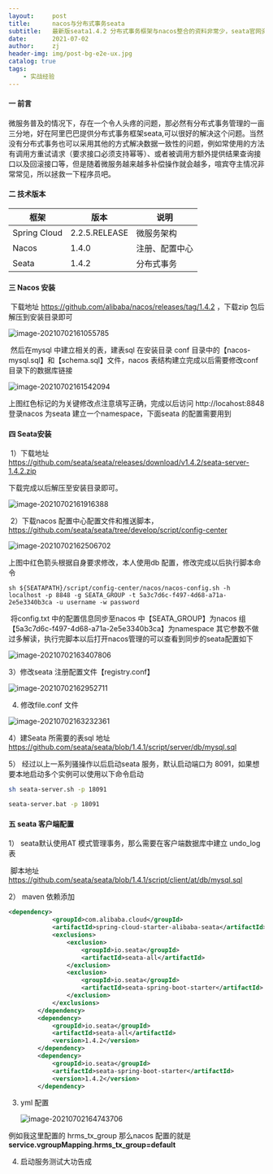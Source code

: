 ```yaml
---
layout:     post
title:      nacos与分布式事务seata
subtitle:   最新版seata1.4.2 分布式事务框架与nacos整合的资料非常少，seata官网资料也不太健全，故写此文章
date:       2021-07-02
author:     zj
header-img: img/post-bg-e2e-ux.jpg
catalog: true
tags:
    - 实战经验
---
```


   

#### 一  前言

​    微服务普及的情况下，存在一个令人头疼的问题，那必然有分布式事务管理的一亩三分地，好在阿里巴巴提供分布式事务框架seata,可以很好的解决这个问题。当然没有分布式事务也可以采用其他的方式解决数据一致性的问题，例如常使用的方法有调用方重试请求（要求接口必须支持幂等）、或者被调用方额外提供结果查询接口以及回滚接口等，但是随着微服务越来越多补偿操作就会越多，喧宾夺主情况非常常见，所以拯救一下程序员吧。



#### 二  技术版本

| 框架         | 版本          | 说明           |
| ------------ | ------------- | -------------- |
| Spring Cloud | 2.2.5.RELEASE | 微服务架构     |
| Nacos        | 1.4.0         | 注册、配置中心 |
| Seata        | 1.4.2         | 分布式事务     |



#### 三  Nacos 安装

​     下载地址 https://github.com/alibaba/nacos/releases/tag/1.4.2 ，下载zip 包后解压到安装目录即可

![image-20210702161055785](img/image-20210702161055785.png)

​    然后在mysql 中建立相关的表，建表sql 在安装目录 conf 目录中的【nacos-mysql.sql】和【schema.sql】文件，nacos 表结构建立完成以后需要修改conf 目录下的数据库链接

![image-20210702161542094](img/image-20210702161542094.png)

上图红色标记的为关键修改点注意填写正确，完成以后访问 http://locahost:8848 登录nacos 为seata 建立一个namespace，下面seata 的配置需要用到



#### 四  Seata安装

​    1）下载地址 https://github.com/seata/seata/releases/download/v1.4.2/seata-server-1.4.2.zip 

下载完成以后解压至安装目录即可。

![image-20210702161916388](img/image-20210702161916388.png)

​    2）下载nacos 配置中心配置文件和推送脚本，https://github.com/seata/seata/tree/develop/script/config-center 

![image-20210702162506702](img/image-20210702162506702.png)

上图中红色箭头根据自身要求修改，本人使用db 配置，修改完成以后执行脚本命令

```shell
sh ${SEATAPATH}/script/config-center/nacos/nacos-config.sh -h localhost -p 8848 -g SEATA_GROUP -t 5a3c7d6c-f497-4d68-a71a-2e5e3340b3ca -u username -w password

```

​     将config.txt 中的配置信息同步至nacos 中【SEATA_GROUP】为nacos 组 【5a3c7d6c-f497-4d68-a71a-2e5e3340b3ca】为namespace 其它参数不做过多解读，执行完脚本以后打开nacos管理的可以查看到同步的seata配置如下

![image-20210702163407806](img/image-20210702163407806.png)

3）修改seata 注册配置文件【registry.conf】

![image-20210702162952711](img/image-20210702162952711.png)

4)  修改file.conf 文件

![image-20210702163232361](img/image-20210702163232361.png)

4）建Seata 所需要的表sql 地址 https://github.com/seata/seata/blob/1.4.1/script/server/db/mysql.sql

5） 经过以上一系列骚操作以后启动seata 服务，默认启动端口为 8091，如果想要本地启动多个实例可以使用以下命令启动

```sh
sh seata-server.sh -p 18091
```

```bash
seata-server.bat -p 18091
```





#### 五  seata 客户端配置

1） seata默认使用AT 模式管理事务，那么需要在客户端数据库中建立 undo_log 表

​       脚本地址 https://github.com/seata/seata/blob/1.4.1/script/client/at/db/mysql.sql

2） maven 依赖添加

```xml
<dependency>
            <groupId>com.alibaba.cloud</groupId>
            <artifactId>spring-cloud-starter-alibaba-seata</artifactId>
            <exclusions>
                <exclusion>
                    <groupId>io.seata</groupId>
                    <artifactId>seata-all</artifactId>
                </exclusion>
                <exclusion>
                    <groupId>io.seata</groupId>
                    <artifactId>seata-spring-boot-starter</artifactId>
                </exclusion>
            </exclusions>
        </dependency>
        <dependency>
            <groupId>io.seata</groupId>
            <artifactId>seata-all</artifactId>
            <version>1.4.2</version>
        </dependency>
        <dependency>
            <groupId>io.seata</groupId>
            <artifactId>seata-spring-boot-starter</artifactId>
            <version>1.4.2</version>
        </dependency>
```



3) yml 配置

   ![image-20210702164743706](img/image-20210702164743706.png)

 例如我这里配置的 hrms_tx_group  那么nacos 配置的就是**service.vgroupMapping.hrms_tx_group=default**



4) 启动服务测试大功告成
